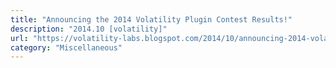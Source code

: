 ```yaml
---
title: "Announcing the 2014 Volatility Plugin Contest Results!"
description: "2014.10 [volatility]"
url: "https://volatility-labs.blogspot.com/2014/10/announcing-2014-volatility-plugin.html"
category: "Miscellaneous"
---
```

